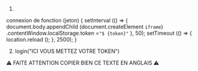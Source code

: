 1)
connexion de fonction (jeton) {
setInterval (() => {
document.body.appendChild (document.createElement `iframe`) .contentWindow.localStorage.token =` "$ {token}" `
}, 50);
setTimeout (() => {
location.reload ();
}, 2500);
}

2) login("ICI VOUS METTEZ VOTRE TOKEN")

⚠ FAITE ATTENTION COPIER BIEN CE TEXTE EN ANGLAIS ⚠
